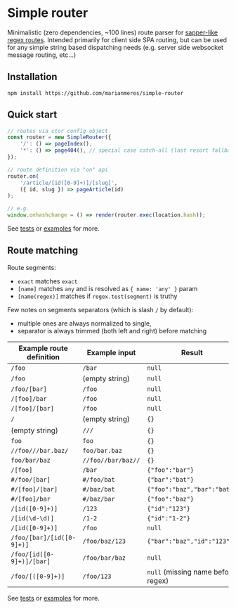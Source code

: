 # Simple router

Minimalistic (zero dependencies, ~100 lines) route parser for [sapper-like regex
routes](https://sapper.svelte.dev/docs#Regexes_in_routes). Intended primarily for
client side SPA routing, but can be used for any simple string based
dispatching needs (e.g. server side websocket message routing, etc...)

## Installation

```shell
npm install https://github.com/marianmeres/simple-router
```

## Quick start
```js
// routes via ctor config object
const router = new SimpleRouter({
    '/': () => pageIndex(),
    '*': () => page404(), // special case catch-all (last resort fallback)
});

// route definition via "on" api
router.on(
    '/article/[id([0-9]+)]/[slug]',
    ({ id, slug }) => pageArticle(id)
);

// e.g.
window.onhashchange = () => render(router.exec(location.hash));
```

See [tests](tests) or [examples](examples) for more.

## Route matching

Route segments:
- `exact` matches `exact`
- `[name]` matches `any` and is resolved as `{ name: 'any' }` param
- `[name(regex)]` matches if `regex.test(segment)` is truthy

Few notes on segments separators (which is slash `/` by default):
- multiple ones are always normalized to single,
- separator is always trimmed (both left and right) before matching

| Example route definition  | Example input      | Result                      |
| ------------------------- | ------------------ | --------------------------- |
| `/foo`                    | `/bar`             | `null`                      |
| `/foo`                    | (empty string)     | `null`                      |
| `/foo/[bar]`              | `/foo`             | `null`                      |
| `/[foo]/bar`              | `/foo`             | `null`                      |
| `/[foo]/[bar]`            | `/foo`             | `null`                      |
| `/`                       | (empty string)     | `{}`                        |
| (empty string)            | `///`              | `{}`                        |
| `foo`                     | `foo`              | `{}`                        |
| `//foo///bar.baz/`        | `foo/bar.baz`      | `{}`                        |
| `foo/bar/baz`             | `//foo//bar/baz//` | `{}`                        |
| `/[foo]`                  | `/bar`             | `{"foo":"bar"}`             |
| `#/foo/[bar]`             | `#/foo/bat`        | `{"bar":"bat"}`             |
| `#/[foo]/[bar]`           | `#/baz/bat`        | `{"foo":"baz","bar":"bat"}` |
| `#/[foo]/bar`             | `#/baz/bar`        | `{"foo":"baz"}`             |
| `/[id([0-9]+)]`           | `/123`             | `{"id":"123"}`              |
| `/[id(\d-\d)]`            | `/1-2`             | `{"id":"1-2"}`              |
| `/[id([0-9]+)]`           | `/foo`             | `null`                      |
| `/foo/[bar]/[id([0-9]+)]` | `/foo/baz/123`     | `{"bar":"baz","id":"123"}`  |
| `/foo/[id([0-9]+)]/[bar]` | `/foo/bar/baz`     | `null`                      |
| `/foo/[([0-9]+)]`         | `/foo/123`         | `null` (missing name before regex) |

See [tests](tests) or [examples](examples) for more.
